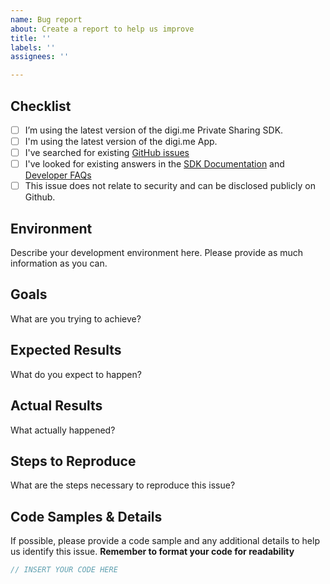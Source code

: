 ```yaml
---
name: Bug report
about: Create a report to help us improve
title: ''
labels: ''
assignees: ''

---
```


## Checklist
- [ ] I’m using the latest version of the digi.me Private Sharing SDK.
- [ ] I'm using the latest version of the digi.me App.
- [ ] I've searched for existing [GitHub issues](https://github.com/digime/digime-sdk-nodejs/issues)
- [ ] I've looked for existing answers in the [SDK Documentation](https://github.com/digime/digime-sdk-nodejs/blob/master/docs/README.md) and [Developer FAQs](https://digime.freshdesk.com/support/solutions/9000115894)
- [ ] This issue does not relate to security and can be disclosed publicly on Github.
## Environment
Describe your development environment here. Please provide as much information as you can.
## Goals
What are you trying to achieve?
## Expected Results
What do you expect to happen?
## Actual Results
What actually happened?
## Steps to Reproduce
What are the steps necessary to reproduce this issue?
## Code Samples & Details
If possible, please provide a code sample and any additional details to help us identify this issue.
**Remember to format your code for readability**
```javascript
// INSERT YOUR CODE HERE
```
